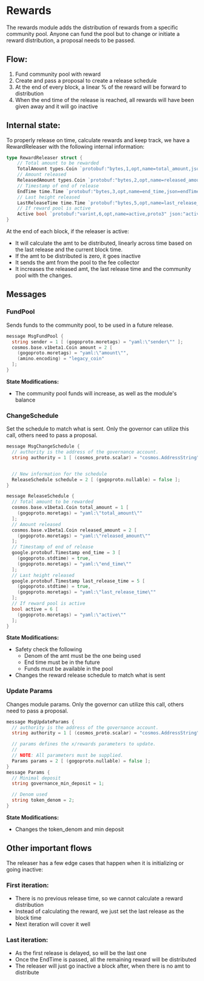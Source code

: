 # Rewards

The rewards module adds the distribution of rewards from a specific community pool.
Anyone can fund the pool but to change or initiate a reward distribution, a proposal
needs to be passed.

## Flow:
1. Fund community pool with reward
2. Create and pass a proposal to create a release schedule
3. At the end of every block, a linear % of the reward will be forward to distribution
4. When the end time of the release is reached, all rewards will have been given away and it will go inactive

## Internal state:
To properly release on time, calculate rewards and keep track, we have a RewardReleaser with the following internal information:

```go
type RewardReleaser struct {
    // Total amount to be rewarded
    TotalAmount types.Coin `protobuf:"bytes,1,opt,name=total_amount,json=totalAmount,proto3" json:"total_amount" yaml:"total_amount"`
    // Amount released
    ReleasedAmount types.Coin `protobuf:"bytes,2,opt,name=released_amount,json=releasedAmount,proto3" json:"released_amount" yaml:"released_amount"`
    // Timestamp of end of release
    EndTime time.Time `protobuf:"bytes,3,opt,name=end_time,json=endTime,proto3,stdtime" json:"end_time" yaml:"end_time"`
    // Last height released
    LastReleaseTime time.Time `protobuf:"bytes,5,opt,name=last_release_time,json=lastReleaseTime,proto3,stdtime" json:"last_release_time" yaml:"last_release_time"`
    // If reward pool is active
    Active bool `protobuf:"varint,6,opt,name=active,proto3" json:"active,omitempty" yaml:"active"`
}
```

At the end of each block, if the releaser is active:
- It will calculate the amt to be distributed, linearly across time based on the last release and the current block time.
- If the amt to be distributed is zero, it goes inactive
- It sends the amt from the pool to the fee collector
- It increases the released amt, the last release time and the community pool with the changes.

## Messages

### FundPool

Sends funds to the community pool, to be used in a future release.

```go
message MsgFundPool {
  string sender = 1 [ (gogoproto.moretags) = "yaml:\"sender\"" ];
  cosmos.base.v1beta1.Coin amount = 2 [
    (gogoproto.moretags) = "yaml:\"amount\"",
    (amino.encoding) = "legacy_coin"
  ];
}
```

**State Modifications:**

- The community pool funds will increase, as well as the module's balance

### ChangeSchedule
Set the schedule to match what is sent. Only the governor can utilize this call, others need to pass a proposal.

```go
message MsgChangeSchedule {
  // authority is the address of the governance account.
  string authority = 1 [ (cosmos_proto.scalar) = "cosmos.AddressString" ];


  // New information for the schedule
  ReleaseSchedule schedule = 2 [ (gogoproto.nullable) = false ];
}

message ReleaseSchedule {
  // Total amount to be rewarded
  cosmos.base.v1beta1.Coin total_amount = 1 [
    (gogoproto.moretags) = "yaml:\"total_amount\""
  ];
  // Amount released
  cosmos.base.v1beta1.Coin released_amount = 2 [
    (gogoproto.moretags) = "yaml:\"released_amount\""
  ];
  // Timestamp of end of release
  google.protobuf.Timestamp end_time = 3 [
    (gogoproto.stdtime) = true,
    (gogoproto.moretags) = "yaml:\"end_time\""
  ];
  // Last height released
  google.protobuf.Timestamp last_release_time = 5 [
    (gogoproto.stdtime) = true,
    (gogoproto.moretags) = "yaml:\"last_release_time\""
  ];
  // If reward pool is active
  bool active = 6 [
    (gogoproto.moretags) = "yaml:\"active\""
  ];
}
```

**State Modifications:**

- Safety check the following
  - Denom of the amt must be the one being used
  - End time must be in the future
  - Funds must be available in the pool
- Changes the reward release schedule to match what is sent

### Update Params

Changes module params. Only the governor can utilize this call, others need to pass a proposal.

```go
message MsgUpdateParams {
  // authority is the address of the governance account.
  string authority = 1 [ (cosmos_proto.scalar) = "cosmos.AddressString" ];

  // params defines the x/rewards parameters to update.
  //
  // NOTE: All parameters must be supplied.
  Params params = 2 [ (gogoproto.nullable) = false ];
}
message Params {
  // Minimal deposit
  string governance_min_deposit = 1;

  // Denom used
  string token_denom = 2;
}
```

**State Modifications:**
- Changes the token_denom and min deposit

## Other important flows
The releaser has a few edge cases that happen when it is initializing or going inactive:

### First iteration:
- There is no previous release time, so we cannot calculate a reward distribution
- Instead of calculating the reward, we just set the last release as the block time
- Next iteration will cover it well

### Last iteration:
- As the first release is delayed, so will be the last one
- Once the EndTime is passed, all the remaining reward will be distributed
- The releaser will just go inactive a block after, when there is no amt to distribute